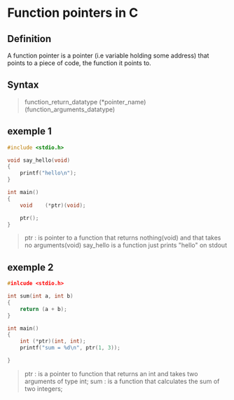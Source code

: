 # Function pointers in C

## Definition
A function pointer is a pointer (i.e variable holding some address) that points to a piece of code, the function it points to.

## Syntax
>function\_return\_datatype (\*pointer\_name)(function\_arguments\_datatype)

## exemple 1
```c
#include <stdio.h>

void say_hello(void)
{
	printf("hello\n");
}

int main()
{
	void	(*ptr)(void);

	ptr();
}
```

>ptr : is pointer to a function that returns nothing(void) and that takes no arguments(void)
>say\_hello is a function just prints "hello" on stdout

## **exemple 2**
```c
#inlcude <stdio.h>

int sum(int a, int b)
{
	return (a + b);
}

int main()
{
	int (*ptr)(int, int);
	printf("sum = %d\n", ptr(1, 3));

}
```

>ptr : is a pointer to function that returns an int and takes two arguments of type int;
>sum : is a function that calculates the sum of two integers;
